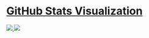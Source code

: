 # [GitHub Stats Visualization](https://github.com/vincent-dl/vincent-dl)

<!--
https://github.community/t/support-theme-context-for-images-in-light-vs-dark-mode/147981/84
-->
<a href="https://github.com/vincent-dl/vincent-dl">
<img src="https://github.com/vincent-dl/vincent-dl/blob/master/generated/overview.svg" />
<img src="https://github.com/vincent-dl/vincent-dl/blob/master/generated/languages.svg" />
</a>